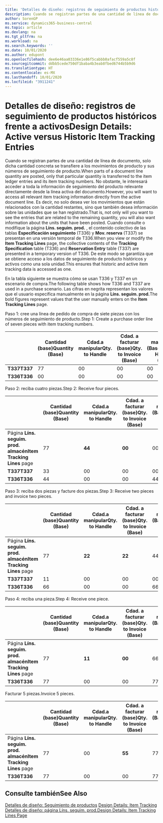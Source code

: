 ```yaml
---
title: 'Detalles de diseño: registros de seguimiento de productos históricos frente a activos | Documentos de Microsoft'
description: Cuando se registran partes de una cantidad de línea de documento, solo dicha cantidad concreta se transfiere a los movimientos de producto y sus números de seguimiento de producto. No obstante, le interesará acceder a toda la información de seguimiento del producto relevante directamente desde la línea activa del documento. Es decir, no solo desea ver los movimientos que están relacionados con la cantidad restantes, sino que también desea información sobre las unidades que se han registrado. Cuando consulte o modifique la página **Líns. seguim. prod.** , el contenido colectivo de las tablas **Especificación seguimiento** (T336) y **Mov. reserva** (T337) se presentan en una versión temporal de T336. De este modo se garantiza que se obtiene acceso a los datos de seguimiento de producto históricos y activos como una sola unidad.
author: SorenGP
ms.service: dynamics365-business-central
ms.topic: article
ms.devlang: na
ms.tgt_pltfrm: na
ms.workload: na
ms.search.keywords: ''
ms.date: 10/01/2020
ms.author: edupont
ms.openlocfilehash: dee6e46aa03336e1e86f5cabbb0afacf559a5c8f
ms.sourcegitcommit: ddbb5cede750df1baba4b3eab8fbed6744b5b9d6
ms.translationtype: HT
ms.contentlocale: es-MX
ms.lasthandoff: 10/01/2020
ms.locfileid: "3911241"
---
```

# <a name="design-details-active-versus-historic-item-tracking-entries"></a><span data-ttu-id="9bbed-107">Detalles de diseño: registros de seguimiento de productos históricos frente a activos</span><span class="sxs-lookup"><span data-stu-id="9bbed-107">Design Details: Active versus Historic Item Tracking Entries</span></span>
<span data-ttu-id="9bbed-108">Cuando se registran partes de una cantidad de línea de documento, solo dicha cantidad concreta se transfiere a los movimientos de producto y sus números de seguimiento de producto.</span><span class="sxs-lookup"><span data-stu-id="9bbed-108">When parts of a document line quantity are posted, only that particular quantity is transferred to the item ledger entries and its item tracking numbers.</span></span> <span data-ttu-id="9bbed-109">No obstante, le interesará acceder a toda la información de seguimiento del producto relevante directamente desde la línea activa del documento.</span><span class="sxs-lookup"><span data-stu-id="9bbed-109">However, you will want to access all relevant item tracking information directly from the active document line.</span></span> <span data-ttu-id="9bbed-110">Es decir, no solo desea ver los movimientos que están relacionados con la cantidad restantes, sino que también desea información sobre las unidades que se han registrado.</span><span class="sxs-lookup"><span data-stu-id="9bbed-110">That is, not only will you want to see the entries that are related to the remaining quantity, you will also want information about the units that have been posted.</span></span> <span data-ttu-id="9bbed-111">Cuando consulte o modifique la página **Líns. seguim. prod.** , el contenido colectivo de las tablas **Especificación seguimiento** (T336) y **Mov. reserva** (T337) se presentan en una versión temporal de T336.</span><span class="sxs-lookup"><span data-stu-id="9bbed-111">When you view or modify the **Item Tracking Lines** page, the collective contents of the **Tracking Specification** table (T336) and **Reservation Entry** table (T337) are presented in a temporary version of T336.</span></span> <span data-ttu-id="9bbed-112">De este modo se garantiza que se obtiene acceso a los datos de seguimiento de producto históricos y activos como una sola unidad.</span><span class="sxs-lookup"><span data-stu-id="9bbed-112">This ensures that historic and active item tracking data is accessed as one.</span></span>  

 <span data-ttu-id="9bbed-113">En la tabla siguiente se muestra cómo se usan T336 y T337 en un escenario de compra.</span><span class="sxs-lookup"><span data-stu-id="9bbed-113">The following table shows how T336 and T337 are used in a purchase scenario.</span></span> <span data-ttu-id="9bbed-114">Las cifras en negrita representan los valores que el usuario especifica manualmente en la página **Líns. seguim. prod.**</span><span class="sxs-lookup"><span data-stu-id="9bbed-114">The bold figures represent values that the user manually enters on the **Item Tracking Lines** page.</span></span>  

 <span data-ttu-id="9bbed-115">Paso 1: cree una línea de pedido de compra de siete piezas con los números de seguimiento de producto.</span><span class="sxs-lookup"><span data-stu-id="9bbed-115">Step 1: Create a purchase order line of seven pieces with item tracking numbers.</span></span>  

||<span data-ttu-id="9bbed-116">**Cantidad (base)**</span><span class="sxs-lookup"><span data-stu-id="9bbed-116">**Quantity (Base)**</span></span>|<span data-ttu-id="9bbed-117">**Cdad.a manipular**</span><span class="sxs-lookup"><span data-stu-id="9bbed-117">**Qty. to Handle**</span></span>|<span data-ttu-id="9bbed-118">**Cdad. a facturar (base)**</span><span class="sxs-lookup"><span data-stu-id="9bbed-118">**Qty. to Invoice (Base)**</span></span>|<span data-ttu-id="9bbed-119">**Cdad. manipulada (Base)**</span><span class="sxs-lookup"><span data-stu-id="9bbed-119">**Quantity Handled (Base)**</span></span>|<span data-ttu-id="9bbed-120">**Cdad. facturada (Base)**</span><span class="sxs-lookup"><span data-stu-id="9bbed-120">**Quantity Invoiced (Base)**</span></span>|  
|-|----------------------------------------------|--------------------------------------------|------------------------------------------------------|-------------------------------------------------------|--------------------------------------------------------|  
|<span data-ttu-id="9bbed-121">**T337**</span><span class="sxs-lookup"><span data-stu-id="9bbed-121">**T337**</span></span>|<span data-ttu-id="9bbed-122">7</span><span class="sxs-lookup"><span data-stu-id="9bbed-122">7</span></span>|<span data-ttu-id="9bbed-123">0</span><span class="sxs-lookup"><span data-stu-id="9bbed-123">0</span></span>|<span data-ttu-id="9bbed-124">0</span><span class="sxs-lookup"><span data-stu-id="9bbed-124">0</span></span>|<span data-ttu-id="9bbed-125">0</span><span class="sxs-lookup"><span data-stu-id="9bbed-125">0</span></span>|<span data-ttu-id="9bbed-126">0</span><span class="sxs-lookup"><span data-stu-id="9bbed-126">0</span></span>|  
|<span data-ttu-id="9bbed-127">**T336**</span><span class="sxs-lookup"><span data-stu-id="9bbed-127">**T336**</span></span>|<span data-ttu-id="9bbed-128">0</span><span class="sxs-lookup"><span data-stu-id="9bbed-128">0</span></span>|<span data-ttu-id="9bbed-129">0</span><span class="sxs-lookup"><span data-stu-id="9bbed-129">0</span></span>|<span data-ttu-id="9bbed-130">0</span><span class="sxs-lookup"><span data-stu-id="9bbed-130">0</span></span>|<span data-ttu-id="9bbed-131">0</span><span class="sxs-lookup"><span data-stu-id="9bbed-131">0</span></span>|<span data-ttu-id="9bbed-132">0</span><span class="sxs-lookup"><span data-stu-id="9bbed-132">0</span></span>|  

 <span data-ttu-id="9bbed-133">Paso 2: reciba cuatro piezas.</span><span class="sxs-lookup"><span data-stu-id="9bbed-133">Step 2: Receive four pieces.</span></span>  

||<span data-ttu-id="9bbed-134">**Cantidad (base)**</span><span class="sxs-lookup"><span data-stu-id="9bbed-134">**Quantity (Base)**</span></span>|<span data-ttu-id="9bbed-135">**Cdad.a manipular**</span><span class="sxs-lookup"><span data-stu-id="9bbed-135">**Qty. to Handle**</span></span>|<span data-ttu-id="9bbed-136">**Cdad. a facturar (base)**</span><span class="sxs-lookup"><span data-stu-id="9bbed-136">**Qty. to Invoice (Base)**</span></span>|<span data-ttu-id="9bbed-137">**Cdad. manipulada (Base)**</span><span class="sxs-lookup"><span data-stu-id="9bbed-137">**Quantity Handled (Base)**</span></span>|<span data-ttu-id="9bbed-138">**Cdad. facturada (Base)**</span><span class="sxs-lookup"><span data-stu-id="9bbed-138">**Quantity Invoiced (Base)**</span></span>|  
|-|----------------------------------------------|--------------------------------------------|------------------------------------------------------|-------------------------------------------------------|--------------------------------------------------------|  
|<span data-ttu-id="9bbed-139">Página **Líns. seguim. prod. almacén**</span><span class="sxs-lookup"><span data-stu-id="9bbed-139">**Item Tracking Lines** page</span></span>|<span data-ttu-id="9bbed-140">7</span><span class="sxs-lookup"><span data-stu-id="9bbed-140">7</span></span>|<span data-ttu-id="9bbed-141">**4**</span><span class="sxs-lookup"><span data-stu-id="9bbed-141">**4**</span></span>|<span data-ttu-id="9bbed-142">**0**</span><span class="sxs-lookup"><span data-stu-id="9bbed-142">**0**</span></span>|<span data-ttu-id="9bbed-143">0</span><span class="sxs-lookup"><span data-stu-id="9bbed-143">0</span></span>|<span data-ttu-id="9bbed-144">0</span><span class="sxs-lookup"><span data-stu-id="9bbed-144">0</span></span>|  
|<span data-ttu-id="9bbed-145">**T337**</span><span class="sxs-lookup"><span data-stu-id="9bbed-145">**T337**</span></span>|<span data-ttu-id="9bbed-146">3</span><span class="sxs-lookup"><span data-stu-id="9bbed-146">3</span></span>|<span data-ttu-id="9bbed-147">0</span><span class="sxs-lookup"><span data-stu-id="9bbed-147">0</span></span>|<span data-ttu-id="9bbed-148">0</span><span class="sxs-lookup"><span data-stu-id="9bbed-148">0</span></span>|<span data-ttu-id="9bbed-149">0</span><span class="sxs-lookup"><span data-stu-id="9bbed-149">0</span></span>|<span data-ttu-id="9bbed-150">0</span><span class="sxs-lookup"><span data-stu-id="9bbed-150">0</span></span>|  
|<span data-ttu-id="9bbed-151">**T336**</span><span class="sxs-lookup"><span data-stu-id="9bbed-151">**T336**</span></span>|<span data-ttu-id="9bbed-152">4</span><span class="sxs-lookup"><span data-stu-id="9bbed-152">4</span></span>|<span data-ttu-id="9bbed-153">0</span><span class="sxs-lookup"><span data-stu-id="9bbed-153">0</span></span>|<span data-ttu-id="9bbed-154">0</span><span class="sxs-lookup"><span data-stu-id="9bbed-154">0</span></span>|<span data-ttu-id="9bbed-155">4</span><span class="sxs-lookup"><span data-stu-id="9bbed-155">4</span></span>|<span data-ttu-id="9bbed-156">0</span><span class="sxs-lookup"><span data-stu-id="9bbed-156">0</span></span>|  

 <span data-ttu-id="9bbed-157">Paso 3: reciba dos piezas y facture dos piezas.</span><span class="sxs-lookup"><span data-stu-id="9bbed-157">Step 3: Receive two pieces and invoice two pieces.</span></span>  

||<span data-ttu-id="9bbed-158">**Cantidad (base)**</span><span class="sxs-lookup"><span data-stu-id="9bbed-158">**Quantity (Base)**</span></span>|<span data-ttu-id="9bbed-159">**Cdad.a manipular**</span><span class="sxs-lookup"><span data-stu-id="9bbed-159">**Qty. to Handle**</span></span>|<span data-ttu-id="9bbed-160">**Cdad. a facturar (base)**</span><span class="sxs-lookup"><span data-stu-id="9bbed-160">**Qty. to Invoice (Base)**</span></span>|<span data-ttu-id="9bbed-161">**Cdad. manipulada (Base)**</span><span class="sxs-lookup"><span data-stu-id="9bbed-161">**Quantity Handled (Base)**</span></span>|<span data-ttu-id="9bbed-162">**Cdad. facturada (Base)**</span><span class="sxs-lookup"><span data-stu-id="9bbed-162">**Quantity Invoiced (Base)**</span></span>|  
|-|----------------------------------------------|--------------------------------------------|------------------------------------------------------|-------------------------------------------------------|--------------------------------------------------------|  
|<span data-ttu-id="9bbed-163">Página **Líns. seguim. prod. almacén**</span><span class="sxs-lookup"><span data-stu-id="9bbed-163">**Item Tracking Lines** page</span></span>|<span data-ttu-id="9bbed-164">7</span><span class="sxs-lookup"><span data-stu-id="9bbed-164">7</span></span>|<span data-ttu-id="9bbed-165">**2**</span><span class="sxs-lookup"><span data-stu-id="9bbed-165">**2**</span></span>|<span data-ttu-id="9bbed-166">**2**</span><span class="sxs-lookup"><span data-stu-id="9bbed-166">**2**</span></span>|<span data-ttu-id="9bbed-167">4</span><span class="sxs-lookup"><span data-stu-id="9bbed-167">4</span></span>|<span data-ttu-id="9bbed-168">0</span><span class="sxs-lookup"><span data-stu-id="9bbed-168">0</span></span>|  
|<span data-ttu-id="9bbed-169">**T337**</span><span class="sxs-lookup"><span data-stu-id="9bbed-169">**T337**</span></span>|<span data-ttu-id="9bbed-170">1</span><span class="sxs-lookup"><span data-stu-id="9bbed-170">1</span></span>|<span data-ttu-id="9bbed-171">0</span><span class="sxs-lookup"><span data-stu-id="9bbed-171">0</span></span>|<span data-ttu-id="9bbed-172">0</span><span class="sxs-lookup"><span data-stu-id="9bbed-172">0</span></span>|<span data-ttu-id="9bbed-173">0</span><span class="sxs-lookup"><span data-stu-id="9bbed-173">0</span></span>|<span data-ttu-id="9bbed-174">0</span><span class="sxs-lookup"><span data-stu-id="9bbed-174">0</span></span>|  
|<span data-ttu-id="9bbed-175">**T336**</span><span class="sxs-lookup"><span data-stu-id="9bbed-175">**T336**</span></span>|<span data-ttu-id="9bbed-176">6</span><span class="sxs-lookup"><span data-stu-id="9bbed-176">6</span></span>|<span data-ttu-id="9bbed-177">0</span><span class="sxs-lookup"><span data-stu-id="9bbed-177">0</span></span>|<span data-ttu-id="9bbed-178">0</span><span class="sxs-lookup"><span data-stu-id="9bbed-178">0</span></span>|<span data-ttu-id="9bbed-179">6</span><span class="sxs-lookup"><span data-stu-id="9bbed-179">6</span></span>|<span data-ttu-id="9bbed-180">2</span><span class="sxs-lookup"><span data-stu-id="9bbed-180">2</span></span>|  

 <span data-ttu-id="9bbed-181">Paso 4: reciba una pieza.</span><span class="sxs-lookup"><span data-stu-id="9bbed-181">Step 4: Receive one piece.</span></span>  

||<span data-ttu-id="9bbed-182">**Cantidad (base)**</span><span class="sxs-lookup"><span data-stu-id="9bbed-182">**Quantity (Base)**</span></span>|<span data-ttu-id="9bbed-183">**Cdad.a manipular**</span><span class="sxs-lookup"><span data-stu-id="9bbed-183">**Qty. to Handle**</span></span>|<span data-ttu-id="9bbed-184">**Cdad. a facturar (base)**</span><span class="sxs-lookup"><span data-stu-id="9bbed-184">**Qty. to Invoice (Base)**</span></span>|<span data-ttu-id="9bbed-185">**Cdad. manipulada (Base)**</span><span class="sxs-lookup"><span data-stu-id="9bbed-185">**Quantity Handled (Base)**</span></span>|<span data-ttu-id="9bbed-186">**Cdad. facturada (Base)**</span><span class="sxs-lookup"><span data-stu-id="9bbed-186">**Quantity Invoiced (Base)**</span></span>|  
|-|----------------------------------------------|--------------------------------------------|------------------------------------------------------|-------------------------------------------------------|--------------------------------------------------------|  
|<span data-ttu-id="9bbed-187">Página **Líns. seguim. prod. almacén**</span><span class="sxs-lookup"><span data-stu-id="9bbed-187">**Item Tracking Lines** page</span></span>|<span data-ttu-id="9bbed-188">7</span><span class="sxs-lookup"><span data-stu-id="9bbed-188">7</span></span>|<span data-ttu-id="9bbed-189">**1**</span><span class="sxs-lookup"><span data-stu-id="9bbed-189">**1**</span></span>|<span data-ttu-id="9bbed-190">**0**</span><span class="sxs-lookup"><span data-stu-id="9bbed-190">**0**</span></span>|<span data-ttu-id="9bbed-191">6</span><span class="sxs-lookup"><span data-stu-id="9bbed-191">6</span></span>|<span data-ttu-id="9bbed-192">2</span><span class="sxs-lookup"><span data-stu-id="9bbed-192">2</span></span>|  
|<span data-ttu-id="9bbed-193">**T336**</span><span class="sxs-lookup"><span data-stu-id="9bbed-193">**T336**</span></span>|<span data-ttu-id="9bbed-194">7</span><span class="sxs-lookup"><span data-stu-id="9bbed-194">7</span></span>|<span data-ttu-id="9bbed-195">0</span><span class="sxs-lookup"><span data-stu-id="9bbed-195">0</span></span>|<span data-ttu-id="9bbed-196">0</span><span class="sxs-lookup"><span data-stu-id="9bbed-196">0</span></span>|<span data-ttu-id="9bbed-197">7</span><span class="sxs-lookup"><span data-stu-id="9bbed-197">7</span></span>|<span data-ttu-id="9bbed-198">2</span><span class="sxs-lookup"><span data-stu-id="9bbed-198">2</span></span>|  

 <span data-ttu-id="9bbed-199">Facturar 5 piezas.</span><span class="sxs-lookup"><span data-stu-id="9bbed-199">Invoice 5 pieces.</span></span>  

||<span data-ttu-id="9bbed-200">**Cantidad (base)**</span><span class="sxs-lookup"><span data-stu-id="9bbed-200">**Quantity (Base)**</span></span>|<span data-ttu-id="9bbed-201">**Cdad.a manipular**</span><span class="sxs-lookup"><span data-stu-id="9bbed-201">**Qty. to Handle**</span></span>|<span data-ttu-id="9bbed-202">**Cdad. a facturar (base)**</span><span class="sxs-lookup"><span data-stu-id="9bbed-202">**Qty. to Invoice (Base)**</span></span>|<span data-ttu-id="9bbed-203">**Cdad. manipulada (Base)**</span><span class="sxs-lookup"><span data-stu-id="9bbed-203">**Quantity Handled (Base)**</span></span>|<span data-ttu-id="9bbed-204">**Cdad. facturada (Base)**</span><span class="sxs-lookup"><span data-stu-id="9bbed-204">**Quantity Invoiced (Base)**</span></span>|  
|-|----------------------------------------------|--------------------------------------------|------------------------------------------------------|-------------------------------------------------------|--------------------------------------------------------|  
|<span data-ttu-id="9bbed-205">Página **Líns. seguim. prod. almacén**</span><span class="sxs-lookup"><span data-stu-id="9bbed-205">**Item Tracking Lines** page</span></span>|<span data-ttu-id="9bbed-206">7</span><span class="sxs-lookup"><span data-stu-id="9bbed-206">7</span></span>|<span data-ttu-id="9bbed-207">0</span><span class="sxs-lookup"><span data-stu-id="9bbed-207">0</span></span>|<span data-ttu-id="9bbed-208">**5**</span><span class="sxs-lookup"><span data-stu-id="9bbed-208">**5**</span></span>|<span data-ttu-id="9bbed-209">7</span><span class="sxs-lookup"><span data-stu-id="9bbed-209">7</span></span>|<span data-ttu-id="9bbed-210">2</span><span class="sxs-lookup"><span data-stu-id="9bbed-210">2</span></span>|  
|<span data-ttu-id="9bbed-211">**T336**</span><span class="sxs-lookup"><span data-stu-id="9bbed-211">**T336**</span></span>|<span data-ttu-id="9bbed-212">7</span><span class="sxs-lookup"><span data-stu-id="9bbed-212">7</span></span>|<span data-ttu-id="9bbed-213">0</span><span class="sxs-lookup"><span data-stu-id="9bbed-213">0</span></span>|<span data-ttu-id="9bbed-214">0</span><span class="sxs-lookup"><span data-stu-id="9bbed-214">0</span></span>|<span data-ttu-id="9bbed-215">7</span><span class="sxs-lookup"><span data-stu-id="9bbed-215">7</span></span>|<span data-ttu-id="9bbed-216">7</span><span class="sxs-lookup"><span data-stu-id="9bbed-216">7</span></span>|  

## <a name="see-also"></a><span data-ttu-id="9bbed-217">Consulte también</span><span class="sxs-lookup"><span data-stu-id="9bbed-217">See Also</span></span>  
 <span data-ttu-id="9bbed-218">[Detalles de diseño: Seguimiento de productos](design-details-item-tracking.md) </span><span class="sxs-lookup"><span data-stu-id="9bbed-218">[Design Details: Item Tracking](design-details-item-tracking.md) </span></span>  
 [<span data-ttu-id="9bbed-219">Detalles de diseño: página Líns. seguim. prod.</span><span class="sxs-lookup"><span data-stu-id="9bbed-219">Design Details: Item Tracking Lines Page</span></span>](design-details-item-tracking-lines-window.md)
